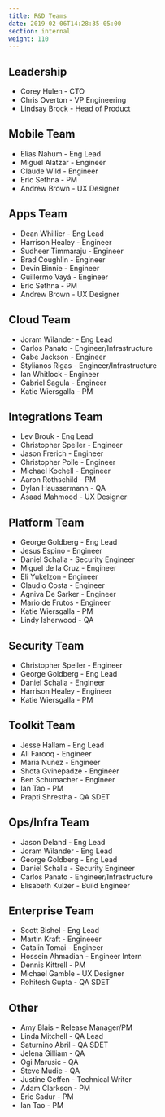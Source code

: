 ```yaml
---
title: R&D Teams
date: 2019-02-06T14:28:35-05:00
section: internal
weight: 110
---
```


## Leadership

* Corey Hulen - CTO
* Chris Overton - VP Engineering
* Lindsay Brock - Head of Product

## Mobile Team

* Elias Nahum - Eng Lead
* Miguel Alatzar - Engineer
* Claude Wild - Engineer
* Eric Sethna - PM
* Andrew Brown - UX Designer

## Apps Team

* Dean Whillier - Eng Lead
* Harrison Healey - Engineer
* Sudheer Timmaraju - Engineer
* Brad Coughlin - Engineer
* Devin Binnie - Engineer
* Guillermo Vayá - Engineer
* Eric Sethna - PM
* Andrew Brown - UX Designer

## Cloud Team

* Joram Wilander - Eng Lead
* Carlos Panato - Engineer/Infrastructure
* Gabe Jackson - Engineer
* Stylianos Rigas - Engineer/Infrastructure
* Ian Whitlock - Engineer
* Gabriel Sagula - Engineer
* Katie Wiersgalla - PM

## Integrations Team

* Lev Brouk - Eng Lead
* Christopher Speller - Engineer
* Jason Frerich - Engineer
* Christopher Poile - Engineer
* Michael Kochell - Engineer
* Aaron Rothschild - PM
* Dylan Haussermann - QA
* Asaad Mahmood - UX Designer

## Platform Team

* George Goldberg - Eng Lead
* Jesus Espino - Engineer
* Daniel Schalla - Security Engineer
* Miguel de la Cruz - Engineer
* Eli Yukelzon - Engineer
* Claudio Costa - Engineer
* Agniva De Sarker - Engineer
* Mario de Frutos - Engineer
* Katie Wiersgalla - PM
* Lindy Isherwood - QA

## Security Team

* Christopher Speller - Engineer
* George Goldberg - Eng Lead
* Daniel Schalla - Engineer
* Harrison Healey - Engineer
* Katie Wiersgalla - PM

## Toolkit Team

* Jesse Hallam - Eng Lead
* Ali Farooq - Engineer
* Maria Nuñez - Engineer
* Shota Gvinepadze - Engineer
* Ben Schumacher - Engineer
* Ian Tao - PM
* Prapti Shrestha - QA SDET

## Ops/Infra Team

* Jason Deland - Eng Lead
* Joram Wilander - Eng Lead
* George Goldberg - Eng Lead
* Daniel Schalla - Security Engineer
* Carlos Panato - Engineer/Infrastructure
* Elisabeth Kulzer - Build Engineer

## Enterprise Team
* Scott Bishel - Eng Lead
* Martin Kraft - Engineeer
* Catalin Tomai - Engineer
* Hossein Ahmadian - Engineer Intern
* Dennis Kittrell - PM 
* Michael Gamble - UX Designer
* Rohitesh Gupta - QA SDET

## Other

* Amy Blais - Release Manager/PM
* Linda Mitchell - QA Lead
* Saturnino Abril - QA SDET
* Jelena Gilliam - QA
* Ogi Marusic - QA
* Steve Mudie - QA
* Justine Geffen - Technical Writer
* Adam Clarkson - PM
* Eric Sadur - PM
* Ian Tao - PM
